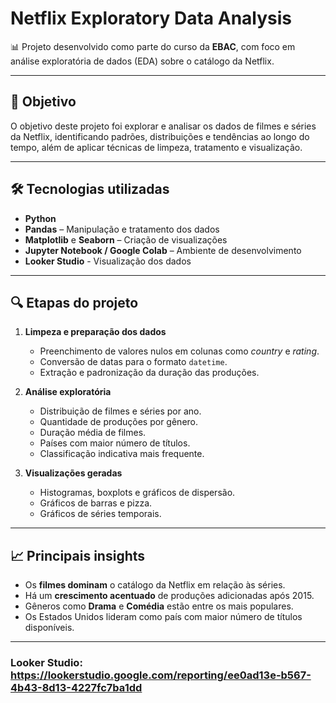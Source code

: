 # Netflix Exploratory Data Analysis  

📊 Projeto desenvolvido como parte do curso da **EBAC**, com foco em análise exploratória de dados (EDA) sobre o catálogo da Netflix.  

---

## 📌 Objetivo  
O objetivo deste projeto foi explorar e analisar os dados de filmes e séries da Netflix, identificando padrões, distribuições e tendências ao longo do tempo, além de aplicar técnicas de limpeza, tratamento e visualização.  

---

## 🛠️ Tecnologias utilizadas  
- **Python**  
- **Pandas** – Manipulação e tratamento dos dados  
- **Matplotlib** e **Seaborn** – Criação de visualizações  
- **Jupyter Notebook / Google Colab** – Ambiente de desenvolvimento
- **Looker Studio** - Visualização dos dados 

---

## 🔍 Etapas do projeto  
1. **Limpeza e preparação dos dados**  
   - Preenchimento de valores nulos em colunas como *country* e *rating*.  
   - Conversão de datas para o formato `datetime`.  
   - Extração e padronização da duração das produções.  

2. **Análise exploratória**  
   - Distribuição de filmes e séries por ano.  
   - Quantidade de produções por gênero.  
   - Duração média de filmes.  
   - Países com maior número de títulos.  
   - Classificação indicativa mais frequente.  

3. **Visualizações geradas**  
   - Histogramas, boxplots e gráficos de dispersão.  
   - Gráficos de barras e pizza.  
   - Gráficos de séries temporais.  

---

## 📈 Principais insights  
- Os **filmes dominam** o catálogo da Netflix em relação às séries.  
- Há um **crescimento acentuado** de produções adicionadas após 2015.  
- Gêneros como **Drama** e **Comédia** estão entre os mais populares.  
- Os Estados Unidos lideram como país com maior número de títulos disponíveis.

---

### Looker Studio: https://lookerstudio.google.com/reporting/ee0ad13e-b567-4b43-8d13-4227fc7ba1dd
